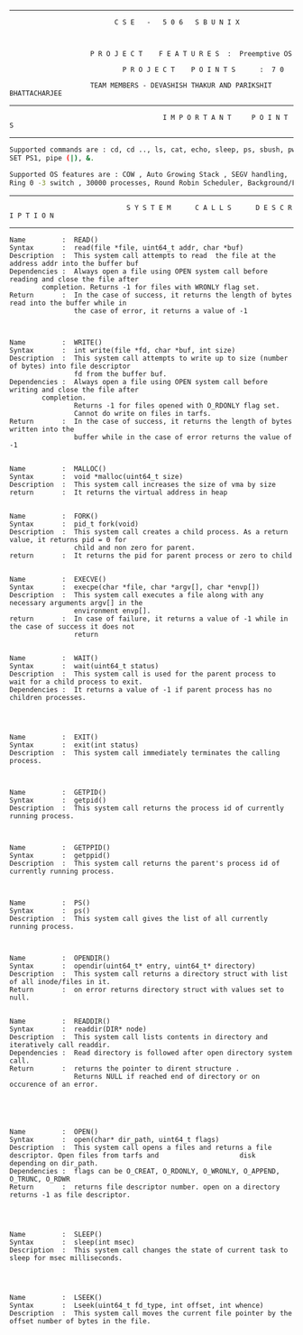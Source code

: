 **********************************************************************************************************
                          
				
				              C S E   -   5 0 6   S B U N I X



		           		P R O J E C T    F E A T U R E S  :  Preemptive OS 

                            	P R O J E C T    P O I N T S      :  7 0
                   
                   		TEAM MEMBERS - DEVASHISH THAKUR AND PARIKSHIT BHATTACHARJEE
                   

				

**********************************************************************************************************


                                          I M P O R T A N T     P O I N T S	


**********************************************************************************************************
```sh               
Supported commands are : cd, cd .., ls, cat, echo, sleep, ps, sbush, pwd, vi, kill -9, SETENV,
SET PS1, pipe (|), &.
```
```sh               
Supported OS features are : COW , Auto Growing Stack , SEGV handling, 
Ring 0 -3 switch , 30000 processes, Round Robin Scheduler, Background/Foreground processes
```

**********************************************************************************************************



                                 S Y S T E M      C A L L S      D E S C R I P T I O N 

**********************************************************************************************************
    
    Name         :  READ()
    Syntax       :  read(file *file, uint64_t addr, char *buf)
    Description  :  This system call attempts to read  the file at the address addr into the buffer buf
    Dependencies :  Always open a file using OPEN system call before reading and close the file after 
		    completion. Returns -1 for files with WRONLY flag set.
    Return       :  In the case of success, it returns the length of bytes read into the buffer while in
                    the case of error, it returns a value of -1



    Name         :  WRITE() 
    Syntax       :  int write(file *fd, char *buf, int size)
    Description  :  This system call attempts to write up to size (number of bytes) into file descriptor 
                    fd from the buffer buf.
    Dependencies :  Always open a file using OPEN system call before writing and close the file after 
		    completion. 
                    Returns -1 for files opened with O_RDONLY flag set. 
                    Cannot do write on files in tarfs.
    Return       :  In the case of success, it returns the length of bytes written into the 
                    buffer while in the case of error returns the value of -1

    
    Name         :  MALLOC()
    Syntax       :  void *malloc(uint64_t size)
    Description  :  This system call increases the size of vma by size
    return       :  It returns the virtual address in heap

    
    Name         :  FORK()
    Syntax       :  pid_t fork(void)
    Description  :  This system call creates a child process. As a return value, it returns pid = 0 for 
                    child and non zero for parent.
    return       :  It returns the pid for parent process or zero to child 

    
    Name         :  EXECVE()
    Syntax       :  execpe(char *file, char *argv[], char *envp[])
    Description  :  This system call executes a file along with any necessary arguments argv[] in the 
                    environment envp[].
    return       :  In case of failure, it returns a value of -1 while in the case of success it does not 
                    return

    
    Name         :  WAIT()
    Syntax       :  wait(uint64_t status)
    Description  :  This system call is used for the parent process to wait for a child process to exit.
    Dependencies :  It returns a value of -1 if parent process has no children processes.

    
   
    
    Name         :  EXIT()
    Syntax       :  exit(int status)
    Description  :  This system call immediately terminates the calling process.


    
    Name         :  GETPID()
    Syntax       :  getpid()
    Description  :  This system call returns the process id of currently running process.


    
    Name         :  GETPPID()
    Syntax       :  getppid()
    Description  :  This system call returns the parent's process id of currently running process.


    
    Name         :  PS()
    Syntax       :  ps()
    Description  :  This system call gives the list of all currently running process.
    


    Name         :  OPENDIR()
    Syntax       :  opendir(uint64_t* entry, uint64_t* directory)
    Description  :  This system call returns a directory struct with list of all inode/files in it.
    Return       :  on error returns directory struct with values set to null.   
   

    Name         :  READDIR()
    Syntax       :  readdir(DIR* node)
    Description  :  This system call lists contents in directory and iteratively call readdir. 
    Dependencies :  Read directory is followed after open directory system call.
    Return       :  returns the pointer to dirent structure .
                    Returns NULL if reached end of directory or on occurence of an error. 



 
    
    Name         :  OPEN()
    Syntax       :  open(char* dir_path, uint64_t flags)
    Description  :  This system call opens a files and returns a file descriptor. Open files from tarfs and                    disk depending on dir_path.
    Dependencies :  flags can be O_CREAT, O_RDONLY, O_WRONLY, O_APPEND, O_TRUNC, O_RDWR
    Return       :  returns file descriptor number. open on a directory returns -1 as file descriptor.


    
   
    Name         :  SLEEP()
    Syntax       :  sleep(int msec)
    Description  :  This system call changes the state of current task to sleep for msec milliseconds.

    


    Name         :  LSEEK()
    Syntax       :  Lseek(uint64_t fd_type, int offset, int whence) 
    Description  :  This system call moves the current file pointer by the offset number of bytes in the file.

    

                    
    

  
    
    

